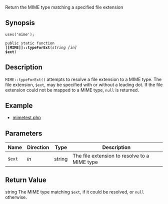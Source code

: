 Return the MIME type matching a specified file extension

## Synopsis

<code>uses('mime');</code>

<code>public static function <b>[[MIME]]::typeForExt</b>(<i>string</i> <i>[in]</i> <b>$ext</b>)</code>

## Description

`MIME::typeForExt()` attempts to resolve a file extension to a MIME type. The file extension, `$ext`, may be specified with or without a leading dot. If the file extension could not be mapped to a MIME type, `null` is returned.

## Example

* [mimetest.php](http://github.com/nexgenta/eregansu/blob/master/mimetest.php)

## Parameters

<table>
  <thead>
    <tr>
      <th>Name</th>
      <th>Direction</th>
      <th>Type</th>
      <th>Description</th>
    </tr>
  </thead>
  <tbody>
    <tr>
      <td><code>$ext</code>
      <td><i>in</i></td>
      <td>string</td>
      <td>
The file extension to resolve to a MIME type
      </td>
    </tr>
  </tbody>
</table>

## Return Value

string The MIME type matching `$ext`, if it could be resolved, or `null` otherwise.

